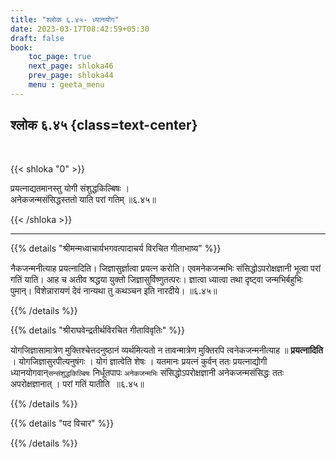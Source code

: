 ```yaml
---
title: "श्लोक ६.४५- ध्यानयोग"
date: 2023-03-17T08:42:59+05:30
draft: false
book:
    toc_page: true
    next_page: shloka46
    prev_page: shloka44
    menu : geeta_menu
---
```




## श्लोक ६.४५ {class=text-center}

<br/>

{{< shloka  "0"  >}}

प्रयत्नाद्यतमानस्तु योगी संशुद्धकिल्बिषः ।  
अनेकजन्मसंसिद्धस्ततो याति परां गतिम् ॥६.४५॥


{{< /shloka >}}

---


{{% details "श्रीमन्मध्वाचार्यभगवत्पादाचर्य विरचित  गीताभाष्य" %}}

नैकजन्मनीत्याह प्रयत्नादिति। जिज्ञासुर्ज्ञात्वा प्रयत्न करोति। 
एवमनेकजन्मभिः संसिद्धोऽपरोक्षज्ञानी भूत्वा परां गतिं याति। 
आह च अतीव श्रद्धया युक्तो जिज्ञासुर्विष्णुतत्परः। 
ज्ञात्वा ध्यात्वा तथा दृष्ट्वा जन्मभिर्बहुभिः पुमान्। 
विशेन्नारायणं देवं नान्यथा तु कथञ्चन इति नारदीये। ॥६.४५॥

{{% /details %}}



{{% details "श्रीराघवेन्द्रतीर्थविरचित गीताविवृतिः" %}}

योगजिज्ञासामात्रेण मुक्तिश्चेत्तदनुष्ठानं व्यर्थमित्यतो न तावन्मात्रेण
मुक्तिरपि त्वनेकजन्मनीत्याह ॥ **प्रयत्नादिति** । योगजिज्ञासुरपीत्यनुषंगः ।
योगं ज्ञात्वेति शेषः । यतमानः प्रयत्नं कुर्वन्‌ ततः प्रयत्नाद्योगी
ध्यानयोगवान्`सन्संशुद्धकिल्बिषः` निर्धूतपापः `अनेकजन्मभिः`
संसिद्धोऽपरोक्षज्ञानी अनेकजन्मसंसिद्धः ततः अपरोक्षज्ञानात्‌ । परां गतिं
यातीति ‌ ॥६.४५॥

{{% /details %}}



{{% details "पद विचार" %}}


{{% /details %}}
